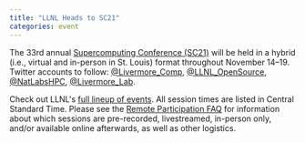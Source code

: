 ```yaml
---
title: "LLNL Heads to SC21"
categories: event
---
```


The 33rd annual [Supercomputing Conference (SC21)](https://sc21.supercomputing.org/) will be held in a hybrid (i.e., virtual and in-person in St. Louis) format throughout November 14–19. Twitter accounts to follow: [@Livermore_Comp](https://twitter.com/Livermore_Comp), [@LLNL_OpenSource](https://twitter.com/LLNL_OpenSource), [@NatLabsHPC](https://twitter.com/natlabshpc), [@Livermore_Lab](https://twitter.com/Livemore_Lab).

Check out LLNL's [full lineup of events](https://computing.llnl.gov/about/newsroom/sc21-event-calendar). All session times are listed in Central Standard Time. Please see the [Remote Participation FAQ](https://sc21.supercomputing.org/attend/remote-participation-faq/) for information about which sessions are pre-recorded, livestreamed, in-person only, and/or available online afterwards, as well as other logistics.
